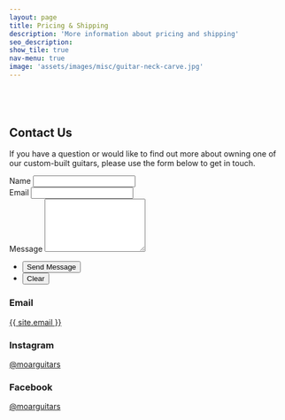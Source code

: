 ```yaml
---
layout: page
title: Pricing & Shipping
description: 'More information about pricing and shipping'
seo_description:
show_tile: true
nav-menu: true
image: 'assets/images/misc/guitar-neck-carve.jpg'
---
```


<!-- Main -->
<div id="main" class="alt">



<!-- Intro -->
<section id="contact">
	<div class="inner" style="margin-top: 6em">
		<section>
			<h2>Contact Us</h2>
			<p>If you have a question or would like to find out more about owning one of our custom-built guitars, please use the form below to get in touch.</p> 
			<form action="https://formspree.io/{{ site.email }}" method="POST">
				<div class="field half first">
					<label for="name">Name</label>
					<input type="text" name="name" id="name" />
				</div>
				<div class="field half">
					<label for="email">Email</label>
					<input type="text" name="_replyto" id="email" />
				</div>
				<div class="field">
					<label for="message">Message</label>
					<textarea name="message" id="message" rows="6"></textarea>
				</div>
				<ul class="actions">
					<li><input type="submit" value="Send Message" class="special" /></li>
					<li><input type="reset" value="Clear" /></li>
				</ul>
			</form>
		</section>
		<section class="split">
			<section>
				<div class="contact-method">
					<span class="icon alt fa-envelope"></span>
					<h3>Email</h3>
					<a href="">{{ site.email }}</a>
				</div>
			</section>
			<section>
				<div class="contact-method">
					<span class="icon alt fa-instagram"></span>
					<h3>Instagram</h3>
					<a href="{{ site.instagram_url }}">@moarguitars</a>
				</div>
			</section>
			<section>
				<div class="contact-method">
					<span class="icon alt fa-facebook"></span>
					<h3>Facebook</h3>
					<a href="{{ site.facebook_url }}">@moarguitars</a>
				</div>
			</section>
		</section>
	</div>
</section>

